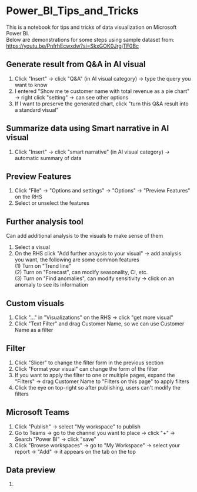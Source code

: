 # Power_BI_Tips_and_Tricks

This is a notebook for tips and tricks of data visualization on Microsoft Power BI.  
Below are demonstrations for some steps using sample dataset from: https://youtu.be/PnfrhEcwxdw?si=SkxGOK0JrgjTF0Bc  

## Generate result from Q&A in AI visual 
1. Click "Insert" -> click "Q&A" (in AI visual category) -> type the query you want to know
2. I entered "Show me te customer name with total revenue as a pie chart" -> right click "setting" -> can see other options
3. If I want to preserve the generated chart, click "turn this Q&A result into a standard visual"

## Summarize data using Smart narrative in AI visual 
1. Click "Insert" -> click "smart narrative" (in AI visual category) -> automatic summary of data

## Preview Features 
1. Click "File" -> "Options and settings" -> "Options" -> "Preview Features" on the RHS
2. Select or unselect the features

## Further analysis tool 
Can add additional analysis to the visuals to make sense of them  
1. Select a visual
2. On the RHS click "Add further anaysis to your visual" -> add analysis you want, the following are some common features  
   (1) Turn on "Trend line"   
   (2) Turn on "Forecast", can modify seasonality, CI, etc.  
   (3) Turn on "Find anomalies", can modify sensitivity -> click on an anomaly to see its information

## Custom visuals
1. Click "..." in "Visualizations" on the RHS -> click "get more visual"
2. Click "Text Filter" and drag Customer Name, so we can use Customer Name as a filter

## Filter 
1. Click "Slicer" to change the filter form in the previous section  
2. Click "Format your visual" can change the form of the filter
3. If you want to apply the filter to one or multiple pages, expand the "Filters" -> drag Customer Name to "Filters on this page" to apply filters  
4. Click the eye on top-right so after publishing, users can't modify the filters

## Microsoft Teams
1. Click "Publish" -> select "My workspace" to publish
2. Go to Teams -> go to the channel you want to place -> click "+" -> Search "Power BI" -> click "save"
3. Click "Browse workspaces" -> go to "My Workspace" -> select your report -> "Add" -> it appears on the tab on the top

## Data preview
1. 
   

